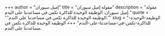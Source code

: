 +++
author = "إميل سيوران"
title = "مقولة إميل سيوران"
description = "مقولة إميل سيوران: الوظيفة الوحيدة للذاكرة تكمن في مساعدتنا على الندم."
quote = '''الوظيفة الوحيدة للذاكرة تكمن في مساعدتنا على الندم.'''
slug = "الوظيفة-الوحيدة-للذاكرة-تكمن-في-مساعدتنا-على-الندم"
+++
الوظيفة الوحيدة للذاكرة تكمن في مساعدتنا على الندم.
